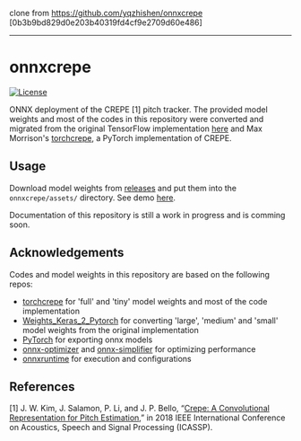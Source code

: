 clone from <https://github.com/yqzhishen/onnxcrepe> [0b3b9bd829d0e203b40319fd4cf9e2709d60e486]

----

# onnxcrepe

[![License](https://img.shields.io/badge/License-MIT-blue.svg)](https://opensource.org/licenses/MIT)

ONNX deployment of the CREPE [1] pitch tracker. The provided model weights and most of the codes in this repository were converted and migrated from the original TensorFlow implementation [here](https://github.com/marl/crepe/) and Max Morrison's [torchcrepe](https://github.com/maxrmorrison/torchcrepe), a PyTorch implementation of CREPE.

## Usage

Download model weights from [releases](https://github.com/yqzhishen/onnxcrepe/releases) and put them into the `onnxcrepe/assets/` directory. See demo [here](samples/demo.py).

Documentation of this repository is still a work in progress and is comming soon.

## Acknowledgements

Codes and model weights in this repository are based on the following repos:

- [torchcrepe](https://github.com/maxrmorrison/torchcrepe) for 'full' and 'tiny' model weights and most of the code implementation
- [Weights_Keras_2_Pytorch](https://github.com/AgCl-LHY/Weights_Keras_2_Pytorch) for converting 'large', 'medium' and 'small' model weights from the original implementation
- [PyTorch](https://github.com/pytorch/pytorch) for exporting onnx models
- [onnx-optimizer](https://github.com/onnx/optimizer) and [onnx-simplifier](https://github.com/daquexian/onnx-simplifier) for optimizing performance
- [onnxruntime](https://github.com/microsoft/onnxruntime) for execution and configurations

## References

[1] J. W. Kim, J. Salamon, P. Li, and J. P. Bello, “[Crepe: A Convolutional Representation for Pitch Estimation](https://arxiv.org/abs/1802.06182),” in 2018 IEEE International Conference on Acoustics, Speech and Signal Processing (ICASSP).
